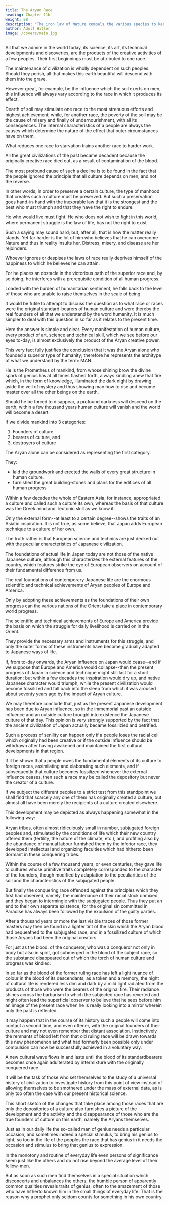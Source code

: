 ```yaml
---
title: The Aryan Race
heading: Chapter 11b
weight: 88
description: "The iron law of Nature compels the various species to keep within the definite limits of their own life-forms when propagating and multiplying their kind"
author: Adolf Hitler
image: /covers/mein.jpg
---
```




All that we admire in the world today, its science, its art, its technical developments and discoveries, are the products of the creative activities of a few peoples. Their first beginnings must be attributed to one race. 

The maintenance of civilization is wholly dependent on such peoples. Should they perish, all that makes this
earth beautiful will descend with them into the grave.

However great, for example, be the influence which the soil exerts on men, this influence will always vary according to the race in which it produces its effect.

Dearth of soil may stimulate one race to the most strenuous efforts and highest achievement; while, for another race, the poverty of the soil may be the cause of misery and finally of undernourishment, with all its consequences. The internal characteristics of a people are always the causes which determine the nature of the effect that outer circumstances have on them. 

What reduces one race to starvation trains another race to harder work.

All the great civilizations of the past became decadent because the originally creative race died out, as a result of contamination of the blood.

The most profound cause of such a decline is to be found in the fact that the people ignored the principle that all culture depends on men, and not the reverse. 

In other words, in order to preserve a certain culture, the type of manhood that creates such a culture must be preserved. But such a preservation goes hand-in-hand with the inexorable law that it is the strongest and the best who must triumph and that they have the right to endure.

He who would live must fight. He who does not wish to fight in this world, where permanent struggle is the law of life, has not the right to exist. 

Such a saying may sound hard; but, after all, that is how the matter really stands. Yet far harder is the lot of him who believes that he can overcome Nature and thus in reality insults her. Distress, misery, and disease are her rejoinders.

Whoever ignores or despises the laws of race really deprives himself of the happiness to which he believes he can attain. 

For he places an obstacle in the victorious path of the superior race and, by so doing, he interferes with a prerequisite condition of all human progress. 

Loaded with the burden of humanitarian sentiment, he falls back to the level of those who are unable to raise themselves in the scale of being.

It would be futile to attempt to discuss the question as to what race or races were the original standard-bearers of human culture and were thereby the real founders of all that we understand by the word humanity. It is much simpler to deal with this question in so far as it relates to the present time. 

Here the answer is simple and clear. Every manifestation of human culture, every product of art, science and technical skill, which we see before our eyes to-day, is almost exclusively the product of the Aryan creative power. 

This very fact fully justifies the conclusion that it was the Aryan alone who founded a superior type of humanity; therefore he represents the architype of what we understand by the term: MAN. 

He is the Prometheus of mankind, from whose shining brow the divine spark of genius has at all times flashed forth, always kindling anew that fire which, in the form of knowledge, illuminated the dark night by drawing aside the veil of mystery and thus showing man how to rise and become master over all the other beings on the earth.

Should he be forced to disappear, a profound darkness will descend on the earth; within a few thousand years human culture will vanish and the world will become a desert.

If we divide mankind into 3 categories:

1. Founders of culture
2. bearers of culture, and
3. destroyers of culture

The Aryan alone can be considered as representing the first category. 

They:
- laid the groundwork and erected the walls of every great structure in human culture.
- furnished the great building-stones and plans for the edifices of all human progress
<!-- Only the shape and colour of such structures are to be attributed to the individual characteristics of the various nations.  -->



<!-- only the way in which these plans have been executed is to be attributed to the qualities
of each individual race.  -->

Within a few decades the whole of Eastern Asia, for instance, appropriated a culture and called such a culture its own, whereas the basis of that culture was the Greek mind and Teutonic skill as we know it. 

Only the external form--at least to a certain degree--shows the traits of an Asiatic inspiration. It is not true, as some
believe, that Japan adds European technique to a culture of her own. 

The truth rather is that European science and technics are just decked out with the peculiar characteristics of Japanese civilization. 

The foundations of actual life in Japan today are not those of the native Japanese culture, although this characterizes the external features of the country, which features strike the eye of European observers on account of their
fundamental difference from us.

The real foundations of contemporary Japanese life are the enormous scientific and technical achievements of Aryan peoples of Europe and America. 

Only by adopting these achievements as the foundations of their own progress can the various nations of the Orient take a place in contemporary world progress. 

The scientific and technical achievements of Europe and America provide the basis on which the struggle for daily livelihood is carried on in the Orient. 

They provide the necessary arms and instruments for this struggle, and only the outer forms of these instruments have become gradually adapted to Japanese ways of life. 

If, from to-day onwards, the Aryan influence on Japan would cease--and if we suppose that Europe and America would collapse--then the present progress of Japan in science and technique might still last for a short duration; but within a few decades the inspiration would dry up, and native Japanese character would triumph, while the present civilization would become fossilized and fall back into the sleep from which it  was aroused about seventy years ago by the impact of Aryan culture. 

We may therefore conclude that, just as the present Japanese development has been due to Aryan influence, so in the immemorial past an outside influence and an outside culture brought into existence the Japanese culture of that day. This opinion is very strongly supported by the fact that the ancient civilization of Japan actually became fossilizied
and petrified. 

Such a process of senility can happen only if a people loses the racial cell which originally had been creative or if the outside influence should be withdrawn after having awakened and maintained the first cultural developments in that region. 

If it be shown that a people owes the fundamental elements of its culture to foreign races, assimilating and elaborating such elements, and if subsequently that culture becomes fossilized whenever the external influence ceases, then such a race may be called the depository but never the creator of a culture.

If we subject the different peoples to a strict test from this standpoint we shall find that scarcely any one of them has originally created a culture, but almost all have been merely the recipients of a culture created elsewhere.

This development may be depicted as always happening somewhat in the following
way:

Aryan tribes, often almost ridiculously small in number, subjugated foreign peoples and, stimulated by the conditions of life which their new country offered them (fertility, the nature of the climate, etc.), and profiting also by the abundance of manual labour furnished them by the inferior race, they developed intellectual and organizing faculties
which had hitherto been dormant in these conquering tribes. 

Within the course of a few thousand years, or even centuries, they gave life to cultures whose primitive traits
completely corresponded to the character of the founders, though modified by
adaptation to the peculiarities of the soil and the characteristics of the subjugated
people. 

But finally the conquering race offended against the principles which they first had observed, namely, the maintenance of their racial stock unmixed, and they began to intermingle with the subjugated people. Thus they put an end to their own separate existence; for the original sin committed in Paradise has always been followed by the
expulsion of the guilty parties.

After a thousand years or more the last visible traces of those former masters may then be found in a lighter tint of the skin which the Aryan blood had bequeathed to the subjugated race, and in a fossilized culture of which those Aryans had been the original creators. 

For just as the blood. of the conqueror, who was a conqueror not only in body but also in spirit, got submerged in the blood of the subject race, so the substance disappeared out of which the torch of human culture and progress was kindled. 

In so far as the blood of the former ruling race has left a light nuance of colour in the blood of its descendants, as a token and a memory, the night of cultural life is rendered less dim and dark by a mild light radiated from the products of those who were the bearers of the original fire. Their radiance shines across the barbarism to which the subjected race has reverted and might often lead the superficial observer to believe that he sees before him an image of the present race when he is really looking into a mirror wherein only the past is reflected.

It may happen that in the course of its history such a people will come into contact a second time, and even oftener, with the original founders of their culture and may not even remember that distant association. Instinctively the remnants of blood left from that old ruling race will be drawn towards this new phenomenon and what had formerly been possible only under compulsion can now be successfully achieved in a voluntary way. 

A new cultural wave flows in and lasts until the blood of its standardbearers becomes once again adulterated by intermixture with the originally conquered race.

It will be the task of those who set themselves to the study of a universal history of civilization to investigate history from this point of view instead of allowing themselves to be smothered under the mass of external data, as is only too often the case with our present historical science.

This short sketch of the changes that take place among those races that are only the depositories of a culture also furnishes a picture of the development and the activity and the disappearance of those who are the true founders of culture on this earth, namely the Aryans themselves.

Just as in our daily life the so-called man of genius needs a particular occasion, and sometimes indeed a special stimulus, to bring his genius to light, so too in the life of the peoples the race that has genius in it needs the occasion and stimulus to bring that genius to expression. 

In the monotony and routine of everyday life even persons of significance seem just like the others and do not rise beyond the average level of their fellow-men. 

But as soon as such men find themselves in a special situation which disconcerts and unbalances the others, the humble person of apparently common qualities reveals traits of genius, often to the amazement of those who have hitherto known him in the small things of everyday life. That is the reason why a prophet only seldom counts for something in his own country.

